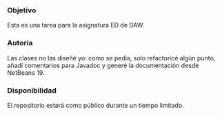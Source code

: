 ### Objetivo
Esta es una tarea para la asignatura ED de DAW.
### Autoría
Las clases no las diseñé yo: como se pedía, solo refactoricé algún punto, añadí comentarios para Javadoc y generé la documentación desde NetBeans 19.
### Disponibilidad
El repositorio estará como público durante un tiempo limitado.
